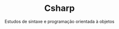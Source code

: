 <span align="center">
  <h1>Csharp</h1>
  <p>Estudos de sintaxe e programação orientada à objetos<p>
</span>

